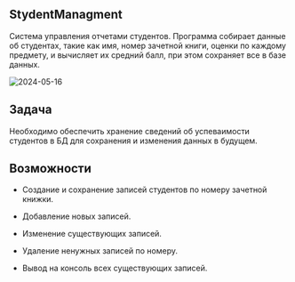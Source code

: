 



## StydentManagment

Система управления отчетами студентов. Программа собирает данные об студентах, такие как имя, номер зачетной книги, оценки по каждому предмету, и вычисляет их средний балл, при этом сохраняет все в базе данных. 

![2024-05-16](https://github.com/H1karuXD/StydentManagment/assets/67449892/23436a8e-2c52-4e17-bb36-b81344944f13)


## Задача

Необходимо обеспечить хранение сведений об успеваимости студентов в БД для сохранения и изменения данных в будущем.

## Возможности

- Создание и сохранение записей студентов по номеру зачетной книжки.

- Добавление новых записей.

- Изменение существующих записей.

- Удаление ненужных записей по номеру.

- Вывод на консоль всех существующих записей.


